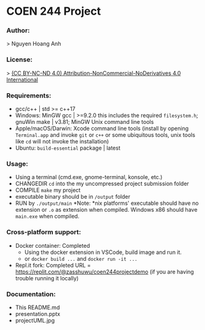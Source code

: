 # COEN 244 Project

### Author:

\> Nguyen Hoang Anh

### License:

\> [(CC BY-NC-ND 4.0) Attribution-NonCommercial-NoDerivatives 4.0 International](https://creativecommons.org/licenses/by-nc-nd/4.0/)

### Requirements:

-   gcc/c++ | std >= c++17
-   Windows: MinGW gcc | >=9.2.0 this includes the required `filesystem.h`; gnuWin make | v3.81; MinGW Unix command line tools
-   Apple/macOS/Darwin: Xcode command line tools (install by opening `Terminal.app` and invoke `git` or `c++` or some ubiquitous tools, unix tools like `cd` will not invoke the installation)
-   Ubuntu: `build-essential` package | latest

### Usage:

-   Using a terminal (cmd.exe, gnome-terminal, konsole, etc.)
-   CHANGEDIR `cd` into the my uncompressed project submission folder
-   COMPILE `make` my project
-   executable binary should be in `/output` folder
-   RUN by `./output/main` \*Note: \*nix platforms' executable should have no extension or `.o` as extension when compiled. Windows x86 should have `main.exe` when compiled.

### Cross-platform support:

-   Docker container: Completed
    -   Using the docker extension in VSCode, build image and run it.
    -   or `docker build ...` and `docker run -it ...`
-   Repl.it fork: Completed URL = https://replit.com/@zasshuwu/coen244projectdemo (if you are having trouble running it locally)

### Documentation:

-   This README.md
-   presentation.pptx
-   projectUML.jpg
